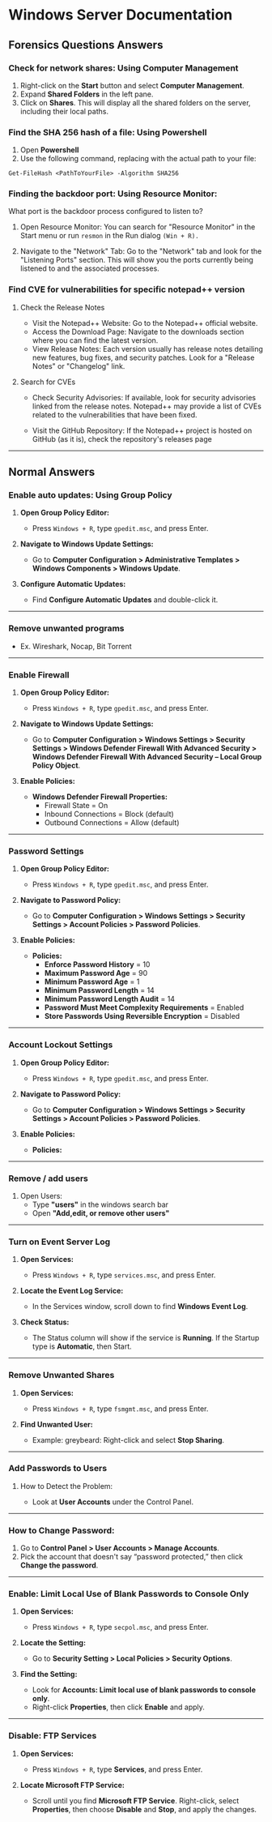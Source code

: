 # Windows Server Documentation

## Forensics Questions Answers
### Check for network shares: Using Computer Management
1. Right-click on the **Start** button and select **Computer Management**.
2.  Expand **Shared Folders** in the left pane. 
3.  Click on **Shares**. This will display all the shared folders on the server, including their local paths. 

### Find the SHA 256 hash of a file: Using Powershell
1. Open **Powershell**
2. Use the following command, replacing <PathToYourFile> with the actual path to your file: 
```
Get-FileHash <PathToYourFile> -Algorithm SHA256 
```
### Finding the backdoor port: Using Resource Monitor:
What port is the backdoor process configured to listen to?
1. Open Resource Monitor: You can search for "Resource Monitor" in the Start menu or run `resmon` in the Run dialog `(Win + R).`

2. Navigate to the "Network" Tab: Go to the "Network" tab and look for the "Listening Ports" section. This will show you the ports currently being listened to and the associated processes.

### Find CVE for vulnerabilities for specific notepad++ version
1. Check the Release Notes
   - Visit the Notepad++ Website: Go to the Notepad++ official website.
   - Access the Download Page: Navigate to the downloads section where you can find the latest version.
   - View Release Notes: Each version usually has release notes detailing new features, bug fixes, and security patches. Look for a "Release Notes" or "Changelog" link.

2. Search for CVEs
   - Check Security Advisories: If available, look for security advisories linked from the release notes. Notepad++ may provide a list of CVEs related to the vulnerabilities that have been fixed.

   - Visit the GitHub Repository: If the Notepad++ project is hosted on GitHub (as it is), check the repository's releases page

---
## Normal Answers

### Enable auto updates: Using Group Policy
1. **Open Group Policy Editor:**
   - Press `Windows + R`, type `gpedit.msc`, and press Enter.

2. **Navigate to Windows Update Settings:**
   - Go to **Computer Configuration > Administrative Templates > Windows Components > Windows Update**.

3. **Configure Automatic Updates:**
   - Find **Configure Automatic Updates** and double-click it.

---

### Remove unwanted programs
   - Ex. Wireshark, Nocap, Bit Torrent

---

### Enable Firewall

1. **Open Group Policy Editor:**
   - Press `Windows + R`, type `gpedit.msc`, and press Enter.

2. **Navigate to Windows Update Settings:**
   - Go to **Computer Configuration > Windows Settings > Security Settings > Windows Defender Firewall With Advanced Security > Windows Defender Firewall With Advanced Security – Local Group Policy Object**.

3. **Enable Policies:**

   - **Windows Defender Firewall Properties:**
     - Firewall State = On
     - Inbound Connections = Block (default)
     - Outbound Connections = Allow (default)

---

### Password Settings

1. **Open Group Policy Editor:**
   - Press `Windows + R`, type `gpedit.msc`, and press Enter.

2. **Navigate to Password Policy:**
   - Go to **Computer Configuration > Windows Settings > Security Settings > Account Policies > Password Policies**.

3. **Enable Policies:**

   - **Policies:**
     - **Enforce Password History** = 10
     - **Maximum Password Age** = 90
     - **Minimum Password Age** = 1
     - **Minimum Password Length** = 14
     - **Minimum Password Length Audit** = 14
     - **Password Must Meet Complexity Requirements** = Enabled
     - **Store Passwords Using Reversible Encryption** = Disabled

---

### Account Lockout Settings

1. **Open Group Policy Editor:**
   - Press `Windows + R`, type `gpedit.msc`, and press Enter.

2. **Navigate to Password Policy:**
   - Go to **Computer Configuration > Windows Settings > Security Settings > Account Policies > Password Policies**.

3. **Enable Policies:**
   - **Policies:**

---

### Remove / add users
1. Open Users:
   - Type **"users"** in the windows search bar
   - Open **"Add,edit, or remove other users"**

---

### Turn on Event Server Log

1. **Open Services:**
   - Press `Windows + R`, type `services.msc`, and press Enter.

2. **Locate the Event Log Service:**
   - In the Services window, scroll down to find **Windows Event Log**.

3. **Check Status:**
   - The Status column will show if the service is **Running**. If the Startup type is **Automatic**, then Start.

---

### Remove Unwanted Shares

1. **Open Services:**
   - Press `Windows + R`, type `fsmgmt.msc`, and press Enter.

2. **Find Unwanted User:**
   - Example: greybeard: Right-click and select **Stop Sharing**.

---

### Add Passwords to Users

1. How to Detect the Problem:

   - Look at **User Accounts** under the Control Panel.

---

### How to Change Password:

1. Go to **Control Panel > User Accounts > Manage Accounts**.
2. Pick the account that doesn't say “password protected,” then click **Change the password**.

---

### Enable: Limit Local Use of Blank Passwords to Console Only

1. **Open Services:**
   - Press `Windows + R`, type `secpol.msc`, and press Enter.

2. **Locate the Setting:**
   - Go to **Security Setting > Local Policies > Security Options**.

3. **Find the Setting:**
   - Look for **Accounts: Limit local use of blank passwords to console only**.
   - Right-click **Properties**, then click **Enable** and apply.

---

### Disable: FTP Services

1. **Open Services:**
   - Press `Windows + R`, type **Services**, and press Enter.

2. **Locate Microsoft FTP Service:**
   - Scroll until you find **Microsoft FTP Service**. Right-click, select **Properties**, then choose **Disable** and **Stop**, and apply the changes.
